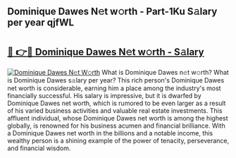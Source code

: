 ## Dominique Dawes N𝚎t w𝚘rth - Part-1Ku S𝚊lary per year qjfWL

# <h2><a href="http://gc26igy.nevu.top/?p=Dominique+Dawes">🔗 👉🔴 Dominique Dawes N𝚎t w𝚘rth - S𝚊lary</a></h2>

[![Dominique Dawes N𝚎t W𝚘rth](https://i.imgur.com/Oavwk0R.jpeg)](http://gc26igy.nevu.top/?p=Dominique+Dawes)
What is Dominique Dawes n𝚎t w𝚘rth? What is Dominique Dawes s𝚊lary per year?
This rich person's Dominique Dawes net worth is considerable, earning him a place among the industry's most financially successful. His salary is impressive, but it is dwarfed by Dominique Dawes net worth, which is rumored to be even larger as a result of his varied business activities and valuable real estate investments. This affluent individual, whose Dominique Dawes net worth is among the highest globally, is renowned for his business acumen and financial brilliance. With a Dominique Dawes net worth in the billions and a notable income, this wealthy person is a shining example of the power of tenacity, perseverance, and financial wisdom.
